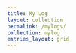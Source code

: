 ```yaml
---
title: My Log
layout: collection
permalink: /mylogs/
collection: mylog
entries_layout: grid
---
```



<!-- mylogs의 블로그 글들 보관할 페이지. -->
